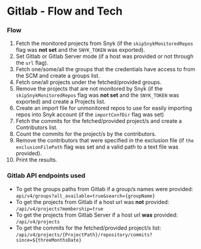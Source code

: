 # Gitlab - Flow and Tech

### Flow <a href="#flow" id="flow"></a>

1. Fetch the monitored projects from Snyk (if the `skipSnykMonitoredRepos` flag was **not set** and the `SNYK_TOKEN` was exported).
2. Set Gitlab or Gitlab Server mode (if a host was provided or not through the `url` flag).
3. Fetch one/some/all the groups that the credentials have access to from the SCM and create a groups list.
4. Fetch one/all projects under the fetched/provided groups.
5. Remove the projects that are not monitored by Snyk (if the `skipSnykMonitoredRepos` flag was **not set** and the `SNYK_TOKEN` was exported) and create a Projects list.
6. Create an import file for unmonitored repos to use for easily importing repos into Snyk account (if the `importConfDir` flag was set)
7. Fetch the commits for the fetched/provided project/s and create a Contributors list.
8. Count the commits for the project/s by the contributors.
9. Remove the contributors that were specified in the exclusion file (if `the exclusionFilePath` flag was set and a valid path to a text file was provided).
10. Print the results.

### Gitlab API endpoints used <a href="#bitbucket-cloud-api-endpoints-used" id="bitbucket-cloud-api-endpoints-used"></a>

* To get the groups paths from Gitlab if a group/s names were provided: `api/v4/groups?all_available=true&search={groupName}`
* To get the projects from Gitlab if a host url was **not** provided: `/api/v4/projects?membership=true`
* To get the projects from Gitlab Server if a host url **was** provided: `/api/v4/projects`
* To get the commits for the fetched/provided project/s list: `/api/v4/projects/{ProjectPath}/repository/commits?since=${threeMonthsDate}`
